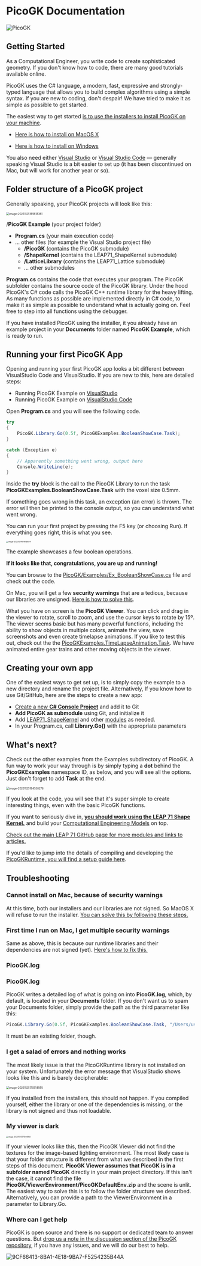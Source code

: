 # PicoGK Documentation

![PicoGK](images/PicoGK.jpg)

## Getting Started

As a Computational Engineer, you write code to create sophisticated geometry. If you don't know how to code, there are many good tutorials available online. 

PicoGK uses the C# language, a modern, fast, expressive and strongly-typed language that allows you to build complex algorithms using a simple syntax. If you are new to coding, don't despair! We have tried to make it as simple as possible to get started.

The easiest way to get started [is to use the installers to install PicoGK on your machine](https://github.com/leap71/PicoGK/releases). 

- [Here is how to install on MacOS X](Install_Mac.md)

- [Here is how to install on Windows](Install_Windows.md)

You also need either [Visual Studio](https://visualstudio.microsoft.com/vs/getting-started/) or [Visual Studio Code](https://code.visualstudio.com/) — generally speaking Visual Studio is a bit easier to set up (it has been discontinued on Mac, but will work for another year or so).

## Folder structure of a PicoGK project

Generally speaking, your PicoGK projects will look like this:

<img src="images/image-20231125165618361.png" alt="image-20231125165618361" style="zoom: 50%;" />

/**PicoGK Example** (your project folder)

- **Program.cs** (your main execution code)
- ... other files (for example the Visual Studio project file)
   - **/PicoGK** (contains the PicoGK submodule)
   - **/ShapeKernel** (contains the LEAP71_ShapeKernel submodule)
   - **/LatticeLibrary** (contains the LEAP71_Lattice submodule)
   - ... other submodules

**Program.cs** contains the code that executes your program. The PicoGK subfolder contains the source code of the PicoGK library. Under the hood PicoGK's C# code calls the PicoGK C++ runtime library for the heavy lifting. As many functions as possible are implemented directly in C# code, to make it as simple as possible to understand what is actually going on. Feel free to step into all functions using the debugger.

If you have installed PicoGK using the installer, it you already have an example project in your **Documents** folder named **PicoGK Example**, which is ready to run.

## Running your first PicoGK App

Opening and running your first PicoGK app looks a bit different between VisualStudio Code and VisualStudio. If you are new to this, here are detailed steps:

- Running PicoGK Example on [VisualStudio](VisualStudio_FirstTime.md)
- Running PicoGK Example on [VisualStudio Code](VisualStudioCode_FirstTime.md)

Open **Program.cs** and you will see the following code.

```c#
try
{
	PicoGK.Library.Go(0.5f, PicoGKExamples.BooleanShowCase.Task);
}

catch (Exception e)
{
	// Apparently something went wrong, output here
	Console.WriteLine(e);
}
```

Inside the **try** block is the call to the PicoGK Library to run the task **PicoGKExamples.BooleanShowCase.Task** with the voxel size 0.5mm. 

If something goes wrong in this task, an exception (an error) is thrown. The error will then be printed to the console output, so you can understand what went wrong.

You can run your first project by pressing the F5 key (or choosing Run). If everything goes right, this is what you see. 

<img src="images/image-20231014184919894.png" alt="image-20231014184919894" style="zoom:33%;" />

The example showcases a few boolean operations. 

**If it looks like that, congratulations, you are up and running!**

You can browse to the [PicoGK/Examples/Ex_BooleanShowCase.cs](https://github.com/leap71/PicoGK/blob/main/Examples/Ex_BooleanShowCase.cs) file and check out the code. 

On Mac, you will get a few **security warnings** that are a tedious, because our libraries are unsigned. [Here is how to solve this](MacSecurity.md).

What you have on screen is the **PicoGK Viewer**. You can click and drag in the viewer to rotate, scroll to zoom, and use the cursor keys to rotate by 15º. The viewer seems basic but has many powerful functions, including the ability to show objects in multiple colors, animate the view, save screenshots and even create timelapse animations. If you like to test this out, check out the the [PicoGKExamples.TimeLapseAnimation.Task](https://github.com/leap71/PicoGK/blob/main/Examples/Ex_TimelapseAnimation.cs). We have animated entire gear trains and other moving objects in the viewer.

## Creating your own app

One of the easiest ways to get set up, is to simply copy the example to a new directory and rename the project file. Alternatively, If you know how to use Git/GitHub, here are the steps to create a new app:

- [Create a new **C# Console Project**](VisualStudio_CreateConsole.md) and add it to Git
- **Add PicoGK as submodule** using Git, and initialize it
- Add [LEAP71_ShapeKernel](https://github.com/leap71/LEAP71_ShapeKernel) and other [modules](https://github.com/leap71?tab=repositories) as needed.
- In your Program.cs, call **Library.Go()** with the appropriate parameters

## What's next?

Check out the other examples from the Examples subdirectory of PicoGK. A fun way to work your way through is by simply typing a **dot** behind the **PicoGKExamples** namespace ID, as below, and you will see all the options. Just don't forget to add **Task** at the end.

<img src="images/image-20231125184538276.png" alt="image-20231125184538276" style="zoom:50%;" />

If you look at the code, you will see that it's super simple to create interesting things, even with the basic PicoGK functions.

If you want to seriously dive in, **[you should work using the LEAP 71 Shape Kernel.](https://github.com/leap71/LEAP71_ShapeKernel)** and build your [Computational Engineering Models](https://leap71.com/computationalengineering/) on top.

[Check out the main LEAP 71 GitHub page for more modules and links to articles.](https://github.com/leap71)

If you'd like to jump into the details of compiling and developing the [PicoGKRuntime, you will find a setup guide here](Compiling_PicoGKRuntime.md).

## Troubleshooting

### Cannot install on Mac, because of security warnings

At this time, both our installers and our libraries are not signed. So MacOS X will refuse to run the installer. [You can solve this by following these steps.](MacSecurity.md)

### First time I run on Mac, I get multiple security warnings

Same as above, this is because our runtime libraries and their dependencies are not signed (yet). [Here's how to fix this.](MacSecurity.md)

### PicoGK.log

### PicoGK.log

PicoGK writes a detailed log of what is going on into **PicoGK.log**, which, by default, is located in your **Documents** folder. If you don't want us to spam your Documents folder, simply provide the path as the third parameter like this:

```c#
PicoGK.Library.Go(0.5f, PicoGKExamples.BooleanShowCase.Task, "/Users/username/Documents/LogMeHere");
```

 It must be an existing folder, though.

### I get a salad of errors and nothing works

The most likely issue is that the PicoGKRuntime library is not installed on your system. Unfortunately the error message that VisualStudio shows looks like this and is barely decipherable:

<img src="images/image-20231125170514595.png" alt="image-20231125170514595" style="zoom:50%;" />

If you installed from the installers, this should not happen. If you compiled yourself, either the library or one of the dependencies is missing, or the library is not signed and thus not loadable.

### My viewer is dark

<img src="images/image-20231125171044858.png" alt="image-20231125171044858" style="zoom: 33%;" />

If your viewer looks like this, then the PicoGK Viewer did not find the textures for the image-based lighting environment. The most likely case is that your folder structure is different from what we described in the first steps of this document. **PicoGK Viewer assumes that PicoGK is in a subfolder named PicoGK** directly in your main project directory. If this isn't the case, it cannot find the file **PicoGK/ViewerEnvironment/PicoGKDefaultEnv.zip** and the scene is unlit. The easiest way to solve this is to follow the folder structure we described. Alternatively, you can provide a path to the ViewerEnvironment in a parameter to Library.Go.

### Where can I get help

PicoGK is open source and there is no support or dedicated team to answer questions. But [drop us a note in the discussion section of the PicoGK repository](https://github.com/leap71/PicoGK/discussions), if you have any issues, and we will do our best to help.

![9CF66413-8BA1-4E18-9BA7-F5254235B44A](images/9CF66413-8BA1-4E18-9BA7-F5254235B44A.jpeg)

